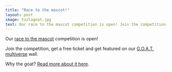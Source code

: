 ```yaml
---
title: "Race to the mascot!"
layout: post
image: tuzlagoat.jpg
text: Our race to the mascot competition is open! Join the competition, get a free ticket and get featured on our G.O.A.T. multiverse wall.
---
```


<p class="section__text mb--2">
  Our <a href="/race_to_the_mascot">race to the mascot</a> competition is open!
</p>
<p class="section__text mb--2">
  Join the competition, get a free ticket and get featured on our <a href="/goat_multiverse">G.O.A.T. multiverse</a> wall.
</p>
<p class="section__text">
  Why the goat? <a href="/why_the_goat">Read more about it here</a>.
</p>
